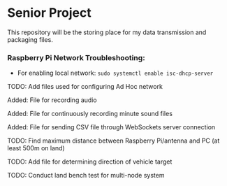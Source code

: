 # Senior Project

This repository will be the storing place for my data transmission and packaging files.

### Raspberry Pi Network Troubleshooting:
- For enabling local network: `sudo systemctl enable isc-dhcp-server`

TODO: Add files used for configuring Ad Hoc network

Added: File for recording audio

Added: File for continuously recording minute sound files

Added: File for sending CSV file through WebSockets server connection

TODO: Find maximum distance between Raspberry Pi/antenna and PC (at least 500m on land)

TODO: Add file for determining direction of vehicle target

TODO: Conduct land bench test for multi-node system
